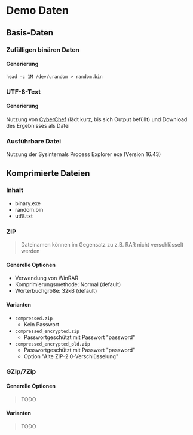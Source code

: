 # Demo Daten

## Basis-Daten

### Zufälligen binären Daten

#### Generierung

```shell
head -c 1M /dev/urandom > random.bin
```

### UTF-8-Text

#### Generierung

Nutzung von [CyberChef](https://gchq.github.io/CyberChef/#recipe=Generate_Lorem_Ipsum(1048576,'Bytes')) (lädt kurz, bis
sich Output befüllt) und Download des Ergebnisses als Datei

### Ausführbare Datei

Nutzung der Sysinternals Process Explorer exe (Version 16.43)

## Komprimierte Dateien

### Inhalt

- binary.exe
- random.bin
- utf8.txt

### ZIP

> Dateinamen können im Gegensatz zu z.B. RAR nicht verschlüsselt werden

#### Generelle Optionen

- Verwendung von WinRAR
- Komprimierungsmethode: Normal (default)
- Wörterbuchgröße: 32kB (default)

#### Varianten

- `compressed.zip`
    - Kein Passwort
- `compressed_encrypted.zip`
    - Passwortgeschützt mit Passwort "password"
- `compressed_encrypted_old.zip`
    - Passwortgeschützt mit Passwort "password"
    - Option "Alte ZIP-2.0-Verschlüsselung"

### GZip/7Zip

#### Generelle Optionen

> TODO

#### Varianten

> TODO
